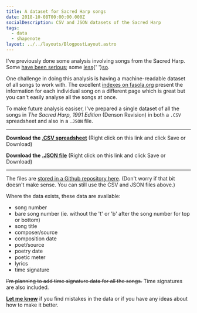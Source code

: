 ```yaml
---
title: A dataset for Sacred Harp songs
date: 2018-10-08T00:00:00.000Z
socialDescription: CSV and JSON datasets of the Sacred Harp
tags:
  - data
  - shapenote
layout: ../../layouts/BlogpostLayout.astro
---
```


I've previously done some analysis involving songs from the Sacred Harp. Some [have been serious](/blog/2018-02-07-female-composers-in-the-sacred-harp); some [less](/blog/2018-06-10-football-formations-in-sacred-harp-numbers){' '}[so](/blog/2018-06-10-square-numbers-in-sacred-harp-song-numbers).

One challenge in doing this analysis is having a machine-readable dataset of all songs to work with. The excellent [indexes on fasola.org](https://fasola.org/indexes/1991/) present the information for each individual song on a different page which is great but you can't easily analyse all the songs at once.

To make future analysis easiser, I've prepared a single dataset of all the songs in _The Sacred Harp, 1991 Edition_ (Denson Revision) in both a `.CSV` spreadsheet and also in a `.JSON` file.

***

**Download the [.CSV spreadsheet](https://raw.githubusercontent.com/edjw/Sacred-Harp-datasets/master/sacred_harp_songs_data.csv)** (Right click on this link and click Save or Download)

**Download the [.JSON file](https://raw.githubusercontent.com/edjw/Sacred-Harp-datasets/master/sacred_harp_songs_data.json)** (Right click on this link and click Save or Download)

***

The files are [stored in a Github repository here](https://github.com/edjw/Sacred-Harp-datasets). (Don't worry if that bit doesn't make sense. You can still use the CSV and JSON files above.)

Where the data exists, these data are available:

* song number
* bare song number (ie. without the 't' or 'b' after the song number for top or bottom)
* song title
* composer/source
* composition date
* poet/source
* poetry date
* poetic meter
* lyrics
* time signature

~~I'm planning to add time signature data for all the songs.~~ Time signatures are also included.

[**Let me know**](mailto:mail@edjohnsonwilliams.co.uk) if you find mistakes in the data or if you have any ideas about how to make it better.